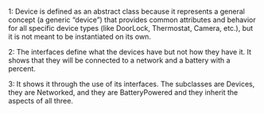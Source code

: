 1:
Device is defined as an abstract class because it represents a general concept (a generic “device”) that provides common attributes and behavior for all specific device types (like DoorLock, Thermostat, Camera, etc.), but it is not meant to be instantiated on its own.

2:
The interfaces define what the devices have but not how they have it. It shows that they will be connected to a network and a battery with a percent. 

3:
It shows it through the use of its interfaces. The subclasses are Devices, they are Networked, and they are BatteryPowered and they inherit the aspects of all three. 